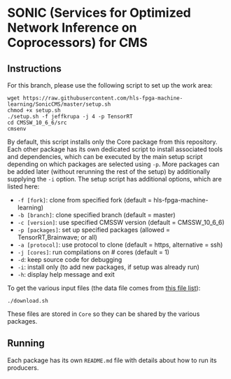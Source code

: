 # SONIC (Services for Optimized Network Inference on Coprocessors) for CMS

## Instructions

For this branch, please use the following script to set up the work area:
```
wget https://raw.githubusercontent.com/hls-fpga-machine-learning/SonicCMS/master/setup.sh
chmod +x setup.sh
./setup.sh -f jeffkrupa -j 4 -p TensorRT
cd CMSSW_10_6_6/src
cmsenv
```

By default, this script installs only the Core package from this repository.
Each other package has its own dedicated script to install associated tools and dependencies,
which can be executed by the main setup script depending on which packages are selected using `-p`.
More packages can be added later (without rerunning the rest of the setup) by additionally supplying the `-i` option.
The setup script has additional options, which are listed here:
* `-f [fork]`: clone from specified fork (default = hls-fpga-machine-learning)
* `-b [branch]`: clone specified branch (default = master)
* `-c [version]`: use specified CMSSW version (default = CMSSW_10_6_6)
* `-p [packages]`: set up specified packages (allowed = TensorRT,Brainwave; or all)
* `-a [protocol]`: use protocol to clone (default = https, alternative = ssh)
* `-j [cores]`: run compilations on # cores (default = 1)
* `-d`: keep source code for debugging
* `-i`: install only (to add new packages, if setup was already run)
* `-h`: display help message and exit

To get the various input files (the data file comes from [this file list](https://cmsweb.cern.ch/das/request?view=list&limit=50&instance=prod%2Fglobal&input=dataset+dataset%3D%2FBulkGravTohhTohbbhbb_narrow_M-*_13TeV-madgraph%2FRunIISpring18MiniAOD-100X_upgrade2018_realistic_v10-v*%2FMINIAODSIM)):
```
./download.sh
```
These files are stored in `Core` so they can be shared by the various packages.

## Running

Each package has its own `README.md` file with details about how to run its producers.

